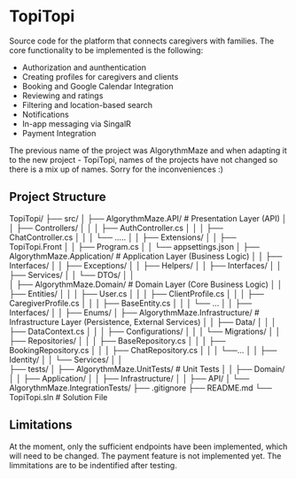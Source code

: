 # TopiTopi

Source code for the platform that connects caregivers with families.
The core functionality to be implemented is the following:
- Authorization and aunthentication
- Creating profiles for caregivers and clients
- Booking and Google Calendar Integration
- Reviewing and ratings
- Filtering and location-based search
- Notifications 
- In-app messaging via SingalR
- Payment Integration

The previous name of the project was AlgorythmMaze and when adapting it to the new project - TopiTopi, names of the projects have not changed so there is a mix up of names. Sorry for the inconveniences :)

## Project Structure
TopiTopi/
├── src/
│   ├── AlgorythmMaze.API/           # Presentation Layer (API)
│   │   ├── Controllers/
│   │   │   ├── AuthController.cs
│   │   │   ├── ChatController.cs
│   │   │   └── .....
│   │   ├── Extensions/
│   │   ├── TopiTopi.Front
│   │   ├── Program.cs
│   │   └── appsettings.json
│   ├── AlgorythmMaze.Application/   # Application Layer (Business Logic)
│   │   ├── Interfaces/
│   │   ├── Exceptions/
│   │   ├── Helpers/
│   │   ├── Interfaces/
│   │   ├── Services/
│   │   └── DTOs/
│   │   
│   ├── AlgorythmMaze.Domain/        # Domain Layer (Core Business Logic)
│   │   ├── Entities/
│   │   │   ├── User.cs
│   │   │   ├── ClientProfile.cs
│   │   │   ├── CaregiverProfile.cs
│   │   │   ├── BaseEntity.cs
│   │   │   └── ...
│   │   ├── Interfaces/
│   │   ├── Enums/
│   ├── AlgorythmMaze.Infrastructure/ # Infrastructure Layer (Persistence, External Services)
│   │   ├── Data/
│   │   │   ├── DataContext.cs
│   │   │   ├── Configurations/
│   │   │   └── Migrations/
│   │   ├── Repositories/
│   │   │   ├── BaseRepository.cs
│   │   │   ├── BookingRepository.cs
│   │   │   ├── ChatRepository.cs
│   │   │   └──...
│   │   ├── Identity/
│   │   └── Services/
│   │   
├── tests/
│   ├── AlgorythmMaze.UnitTests/         # Unit Tests
│   │   ├── Domain/
│   │   ├── Application/
│   │   ├── Infrastructure/
│   │   ├── API/
│   └── AlgorythmMaze.IntegrationTests/
├── .gitignore
├── README.md
└── TopiTopi.sln                # Solution File


## Limitations 
At the moment, only the sufficient endpoints have been implemented, which will need to be changed.
The payment feature is not implemented yet. The limmitations are to be indentified after testing.